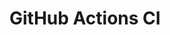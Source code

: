 # GitHub Actions CI





















































































































































































































































































































































































































































































































































































































































































































































































































































































































































































































































































































































































































































































































































































































































































